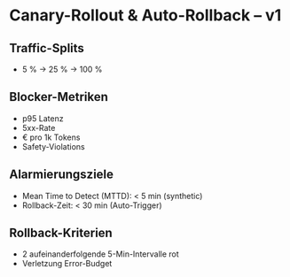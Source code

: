 # Canary-Rollout & Auto-Rollback – v1

## Traffic-Splits
- 5 % → 25 % → 100 %

## Blocker-Metriken
- p95 Latenz
- 5xx-Rate
- € pro 1k Tokens
- Safety-Violations

## Alarmierungsziele
- Mean Time to Detect (MTTD): < 5 min (synthetic)
- Rollback-Zeit: < 30 min (Auto-Trigger)

## Rollback-Kriterien
- 2 aufeinanderfolgende 5-Min-Intervalle rot
- Verletzung Error-Budget

